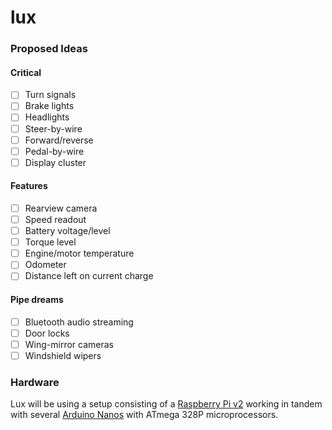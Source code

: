 # lux

### Proposed Ideas

#### Critical
- [ ] Turn signals
- [ ] Brake lights
- [ ] Headlights
- [ ] Steer-by-wire
- [ ] Forward/reverse
- [ ] Pedal-by-wire
- [ ] Display cluster

#### Features
- [ ] Rearview camera
- [ ] Speed readout
- [ ] Battery voltage/level
- [ ] Torque level
- [ ] Engine/motor temperature
- [ ] Odometer
- [ ] Distance left on current charge

#### Pipe dreams
- [ ] Bluetooth audio streaming
- [ ] Door locks
- [ ] Wing-mirror cameras
- [ ] Windshield wipers

### Hardware

Lux will be using a setup consisting of a [Raspberry Pi v2](https://www.raspberrypi.org/products/raspberry-pi-2-model-b/) working in tandem with several [Arduino Nanos](https://www.arduino.cc/en/Main/ArduinoBoardNano) with ATmega 328P microprocessors. 

